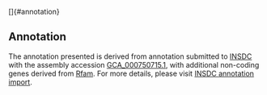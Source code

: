 []{#annotation}

Annotation
----------

The annotation presented is derived from annotation submitted to
[INSDC](http://www.insdc.org) with the assembly accession
[GCA\_000750715.1](http://www.ebi.ac.uk/ena/data/view/GCA_000750715.1),
with additional non-coding genes derived from
[Rfam](http://rfam.xfam.org/). For more details, please visit [INSDC
annotation
import](http://ensemblgenomes.org/info/data/insdc_annotation).
